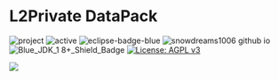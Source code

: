 # L2Private DataPack
 ![project](https://user-images.githubusercontent.com/85319401/125407559-aa953d80-e3c2-11eb-80de-fe040c2dff1e.png)
![active](https://user-images.githubusercontent.com/85319401/125407461-92bdb980-e3c2-11eb-9c74-2443197d61e6.png)
![eclipse-badge-blue](https://user-images.githubusercontent.com/85319401/125407511-a0733f00-e3c2-11eb-981f-84796e2ab70e.png)
![snowdreams1006 github io](https://user-images.githubusercontent.com/85319401/125407629-bbde4a00-e3c2-11eb-834a-e5dc77cf2d7b.png)
![Blue_JDK_1 8+_Shield_Badge](https://user-images.githubusercontent.com/85319401/125407636-bda80d80-e3c2-11eb-8c8b-5664d2b4a8e8.png)
[![License: AGPL v3](https://img.shields.io/badge/License-AGPL%20v3-blue.svg)](https://www.gnu.org/licenses/agpl-3.0)

<img src="http://i.imgur.com/ZxoUfC3.png">
